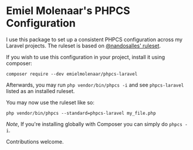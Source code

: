 
# Emiel Molenaar's PHPCS Configuration 

I use this package to set up a consistent PHPCS configuration across my Laravel projects. The ruleset is based on [@nandosalles' ruleset](https://medium.com/@nandosalles/the-ruleset-phpcs-for-my-laravel-projects-a54cb3c95b31).

If you wish to use this configuration in your project, install it using composer:

`composer require --dev emielmolenaar/phpcs-laravel` 

Afterwards, you may run `php vendor/bin/phpcs -i` and see `phpcs-laravel` listed as an installed ruleset.

You may now use the ruleset like so:

`php vendor/bin/phpcs --standard=phpcs-laravel my_file.php`

_Note_, If you're installing globally with Composer you can simply do `phpcs -i`.

Contributions welcome.
